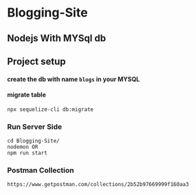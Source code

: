 # Blogging-Site

## Nodejs With MYSql db

## Project setup
#### create the db with name ```blogs``` in your MYSQL

#### migrate table 
```
npx sequelize-cli db:migrate
```

### Run Server Side

```
cd Blogging-Site/
nodemon OR
npm run start
```

### Postman Collection 

```
https://www.getpostman.com/collections/2b52b97669999f160aa3
```